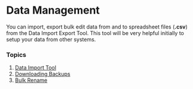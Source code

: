 
# Data Management



You can import, export bulk edit data from and to spreadsheet files (**.csv**) from the Data Import Export Tool. This tool will be very helpful initially to setup your data from other systems.


### Topics


1. [Data Import Tool](/docs/en/setting-up/data/data-import)
2. [Downloading Backups](/docs/en/setting-up/data/download-backup)
3. [Bulk Rename](/docs/en/using-erpnext/articles/bulk-rename)




